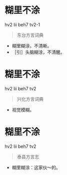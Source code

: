 # 糊里不涂
hv2 lii beh7 tv2-1
> 东台方言词典
- 糊里糊涂，不清晰。
- ［引］头脑糊涂，不清醒。

# 糊里不涂
hv2 lii beh7 tv2
> 兴化方言词典
- 视觉模糊。

# 糊里不涂
hv2 lii beh7 tv2
> 泰县方言志
- 糊里糊涂：这家伙～的。
